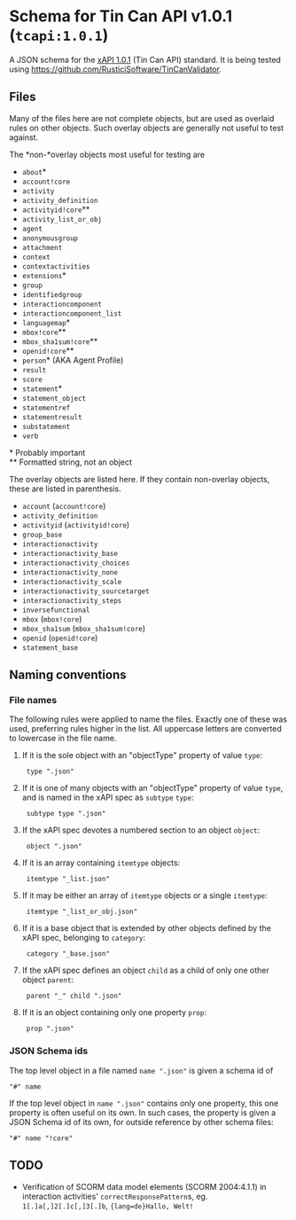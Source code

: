 Schema for Tin Can API v1.0.1 (`tcapi:1.0.1`)
=============================================
A JSON schema for the
[xAPI 1.0.1](https://github.com/adlnet/xAPI-Spec/blob/master/xAPI.md) (Tin Can
API) standard. It is being tested using
https://github.com/RusticiSoftware/TinCanValidator.


Files
-----
Many of the files here are not complete objects, but are used as overlaid rules
on other objects. Such overlay objects are generally not useful to test against.

The *non-*overlay objects most useful for testing are

* `about`\*
* `account!core`
* `activity`
* `activity_definition`
* `activityid!core`\*\*
* `activity_list_or_obj`
* `agent`
* `anonymousgroup`
* `attachment`
* `context`
* `contextactivities`
* `extensions`\*
* `group`
* `identifiedgroup`
* `interactioncomponent`
* `interactioncomponent_list`
* `languagemap`\*
* `mbox!core`\*\*
* `mbox_sha1sum!core`\*\*
* `openid!core`\*\*
* `person`\* (AKA Agent Profile)
* `result`
* `score`
* `statement`\*
* `statement_object`
* `statementref`
* `statementresult`
* `substatement`
* `verb`

\* Probably important
<br/>
\*\* Formatted string, not an object

The overlay objects are listed here. If they contain non-overlay objects, these
are listed in parenthesis.

* `account` (`account!core`)
* `activity_definition`
* `activityid` (`activityid!core`)
* `group_base`
* `interactionactivity`
* `interactionactivity_base`
* `interactionactivity_choices`
* `interactionactivity_none`
* `interactionactivity_scale`
* `interactionactivity_sourcetarget`
* `interactionactivity_steps`
* `inversefunctional`
* `mbox` (`mbox!core`)
* `mbox_sha1sum` (`mbox_sha1sum!core`)
* `openid` (`openid!core`)
* `statement_base`

Naming conventions
------------------

### File names
The following rules were applied to name the files. Exactly one of these was
used, preferring rules higher in the list. All uppercase letters are converted
to lowercase in the file name.

1. If it is the sole object with an "objectType" property of value `type`:

        type ".json"

2. If it is one of many objects with an "objectType" property of value `type`,
   and is named in the xAPI spec as `subtype` `type`:

        subtype type ".json"

3. If the xAPI spec devotes a numbered section to an object `object`:

        object ".json"

4. If it is an array containing `itemtype` objects:

        itemtype "_list.json"

5. If it may be either an array of `itemtype` objects or a single `itemtype`:

        itemtype "_list_or_obj.json"

6. If it is a base object that is extended by other objects defined by the xAPI
   spec, belonging to `category`:

        category "_base.json"

7. If the xAPI spec defines an object `child` as a child of only one other
   object `parent`:

        parent "_" child ".json"

8. If it is an object containing only one property `prop`:

        prop ".json"


### JSON Schema ids
The top level object in a file named `name ".json"` is given a schema id of

    "#" name

If the top level object in `name ".json"` contains only one property, this one
property is often useful on its own. In such cases, the property is given a
JSON Schema id of its own, for outside reference by other schema files:

    "#" name "!core"


TODO
----
* Verification of SCORM data model elements (SCORM 2004:4.1.1) in interaction
  activities' `correctResponsePattern`s, eg. `1[.]a[,]2[.]c[,]3[.]b`,
  `{lang=de}Hallo, Welt!`
